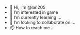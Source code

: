 - 👋 Hi, I’m @lan205
- 👀 I’m interested in game 
- 🌱 I’m currently learning ...
- 💞️ I’m looking to collaborate on ...
- 📫 How to reach me ...

<!---
lan205/lan205 is a ✨ special ✨ repository because its `README.md` (this file) appears on your GitHub profile.
You can click the Preview link to take a look at your changes.
--->
